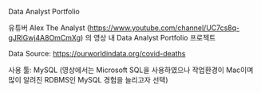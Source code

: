 Data Analyst Portfolio

유튜버 Alex The Analyst (https://www.youtube.com/channel/UC7cs8q-gJRlGwj4A8OmCmXg) 의 영상 내 Data Analyst Portfolio 프로젝트

Data Source: https://ourworldindata.org/covid-deaths 

사용 툴:
MySQL (영상에서는 Microsoft SQL을 사용하였으나 작업환경이 Mac이며 많이 알려진 RDBMS인 MySQL 경험을 늘리고자 선택)

